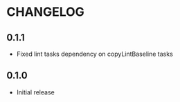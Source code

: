 # CHANGELOG
## 0.1.1
* Fixed lint tasks dependency on copyLintBaseline tasks

## 0.1.0
* Initial release
